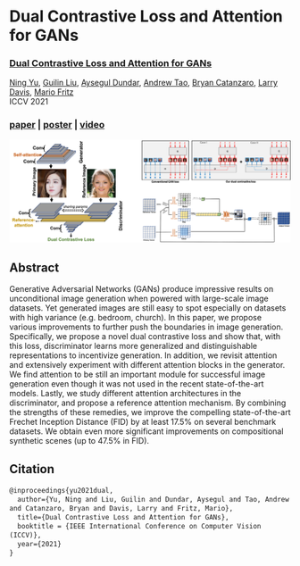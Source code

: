 # Dual Contrastive Loss and Attention for GANs

### [Dual Contrastive Loss and Attention for GANs](https://arxiv.org/pdf/2103.16748.pdf)
[Ning Yu](https://ningyu1991.github.io/), [Guilin Liu](https://liuguilin1225.github.io/), [Aysegul Dundar](http://www.cs.bilkent.edu.tr/~adundar/), [Andrew Tao](https://scholar.google.com/citations?user=Wel9l1wAAAAJ&hl=en), [Bryan Catanzaro](https://ctnzr.io/), [Larry Davis](http://users.umiacs.umd.edu/~lsd/), [Mario Fritz](https://cispa.saarland/group/fritz/)<br>
ICCV 2021

### [paper](https://arxiv.org/pdf/2103.16748.pdf) | [poster](https://ningyu1991.github.io/homepage_files/poster_AttentionDualContrastGAN.pdf) | [video](https://www.youtube.com/watch?v=hviCTQJzhd0)

<img src='fig/teaser.png' width=800>

## Abstract
Generative Adversarial Networks (GANs) produce impressive results on unconditional image generation when powered with large-scale image datasets. Yet generated images are still easy to spot especially on datasets with high variance (e.g. bedroom, church). In this paper, we propose various improvements to further push the boundaries in image generation. Specifically, we propose a novel dual contrastive loss and show that, with this loss, discriminator learns more generalized and distinguishable representations to incentivize generation. In addition, we revisit attention and extensively experiment with different attention blocks in the generator. We find attention to be still an important module for successful image generation even though it was not used in the recent state-of-the-art models. Lastly, we study different attention architectures in the discriminator, and propose a reference attention mechanism. By combining the strengths of these remedies, we improve the compelling state-of-the-art Frechet Inception Distance (FID) by at least 17.5% on several benchmark datasets. We obtain even more significant improvements on compositional synthetic scenes (up to 47.5% in FID).

## Citation
  ```
  @inproceedings{yu2021dual,
    author={Yu, Ning and Liu, Guilin and Dundar, Aysegul and Tao, Andrew and Catanzaro, Bryan and Davis, Larry and Fritz, Mario},
    title={Dual Contrastive Loss and Attention for GANs},
    booktitle = {IEEE International Conference on Computer Vision (ICCV)},
    year={2021}
  }
  ```
